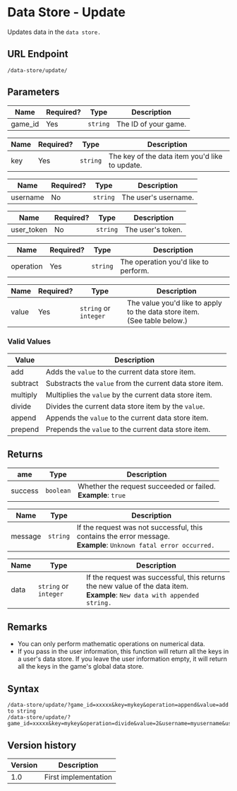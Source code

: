 # Data Store - Update

Updates data in the `data store.`

## URL Endpoint

```
/data-store/update/
```

## Parameters

Name | Required? | Type | Description
--- | --- | --- | ---
game_id | Yes | `string` | The ID of your game.

Name | Required? | Type | Description
--- | --- | --- | ---
key | Yes | `string` | The key of the data item you'd like to update.

Name | Required? | Type | Description
--- | --- | --- | ---
username | No | `string` | The user's username.

Name | Required? | Type | Description
--- | --- | --- | ---
user_token | No | `string` | The user's token.

Name | Required? | Type | Description
--- | --- | --- | ---
operation | Yes | `string` | The operation you'd like to perform.

Name | Required? | Type | Description
--- | --- | --- | ---
value | Yes | `string` or `integer` | The value you'd like to apply to the data store item. <br> (See table below.)

### Valid Values

Value | Description
--- | ---
add | Adds the `value` to the current data store item.
subtract | Substracts the `value` from the current data store item.
multiply | Multiplies the `value` by the current data store item.
divide | Divides the current data store item by the `value`.
append | Appends the `value` to the current data store item.
prepend | Prepends the `value` to the current data store item.

## Returns

ame | Type | Description
--- | --- | ---
success | `boolean` | Whether the request succeeded or failed. <br> **Example**: `true`

Name | Type | Description
--- | --- | ---
message | `string` | If the request was not successful, this contains the error message. <br> **Example**: `Unknown fatal error occurred.`

Name | Type | Description
--- | --- | ---
data | `string` or `integer` | If the request was successful, this returns the new value of the data item. <br> **Example**: `New data with appended string.`

## Remarks

- You can only perform mathematic operations on numerical data.
- If you pass in the user information, this function will return all the keys in a user's data store. If you leave the user information empty, it will return all the keys in the game's global data store.

## Syntax

```
/data-store/update/?game_id=xxxxx&key=mykey&operation=append&value=add to string
/data-store/update/?game_id=xxxxx&key=mykey&operation=divide&value=2&username=myusername&user_token=mytoken
```

## Version history

Version		 | Description
---			 | ---
1.0			 | First implementation